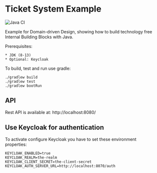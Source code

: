 # Ticket System Example

![Java CI](https://github.com/otigges/ddd-ticket-system-example/workflows/Java%20CI/badge.svg)

Example for Domain-driven Design, showing how to build technology free Internal Building Blocks with Java.

Prerequisites:

    * JDK (8-13)
    * Optional: Keycloak
    
To build, test and run use gradle:

    ./gradlew build
    ./gradlew test
    ./gradlew bootRun
    
## API 

Rest API is available at: http://localhost:8080/

## Use Keycloak for authentication

To activate configure Keycloak you have to set these environment properties:

    KEYCLOAK_ENABLED=true
    KEYCLOAK_REALM=the-realm
    KEYCLOAK_CLIENT_SECRET=the-client-secret 
    KEYCLOAK_AUTH_SERVER_URL=http://localhost:8070/auth
    
